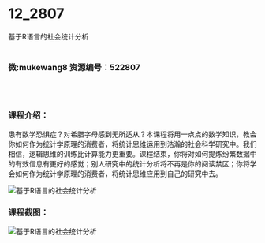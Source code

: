 # 12_2807
基于R语言的社会统计分析
<br/></br>
<h3>微:mukewang8 资源编号：522807</h3>
<br/></br>
<h3>课程介绍：</h3>
<p>患有数学恐惧症？对希腊字母感到无所适从？本课程将用一点点的数学知识，教会你如何作为统计学原理的消费者，将统计思维运用到浩瀚的社会科学研究中。我们相信，逻辑思维的训练比计算能力更重要。课程结束，你将对如何提炼纷繁数据中的有效信息有更好的感觉；别人研究中的统计分析将不再是你的阅读禁区；你将学会如何作为统计学原理的消费者，将统计思维应用到自己的研究中去。</p>
<p><img src="https://www.ko996.com/wp-content/uploads/img/2018/06/2-19.png" alt="基于R语言的社会统计分析"></p>
<div class="info-desc">
<h3>课程截图：</h3>
<p><img src="https://www.ko996.com/wp-content/uploads/img/2018/06/3-20.png" alt="基于R语言的社会统计分析"></p>


			
</div>
